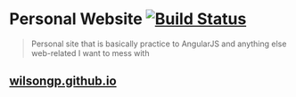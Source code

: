 # Personal Website [![Build Status](https://travis-ci.org/wilsongp/personal-site.svg?branch=master)](https://travis-ci.org/wilsongp/wilsongp.github.io)
> Personal site that is basically practice to AngularJS and anything else web-related I want to mess with

## [wilsongp.github.io](https://wilsongp.github.io/)
